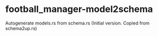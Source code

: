 # football_manager-model2schema
Autogenerate models.rs from schema.rs
(Initial version. Copied from schema2up.rs)
